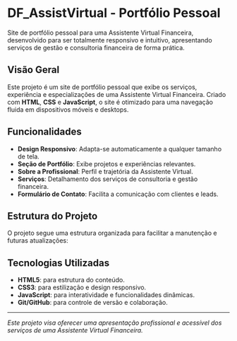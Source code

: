 # DF_AssistVirtual - Portfólio Pessoal

Site de portfólio pessoal para uma Assistente Virtual Financeira, desenvolvido para ser totalmente responsivo e intuitivo, apresentando serviços de gestão e consultoria financeira de forma prática.

## Visão Geral

Este projeto é um site de portfólio pessoal que exibe os serviços, experiência e especializações de uma Assistente Virtual Financeira. Criado com **HTML**, **CSS** e **JavaScript**, o site é otimizado para uma navegação fluida em dispositivos móveis e desktops.

## Funcionalidades

- **Design Responsivo**: Adapta-se automaticamente a qualquer tamanho de tela.
- **Seção de Portfólio**: Exibe projetos e experiências relevantes.
- **Sobre a Profissional**: Perfil e trajetória da Assistente Virtual.
- **Serviços**: Detalhamento dos serviços de consultoria e gestão financeira.
- **Formulário de Contato**: Facilita a comunicação com clientes e leads.

## Estrutura do Projeto

O projeto segue uma estrutura organizada para facilitar a manutenção e futuras atualizações:


## Tecnologias Utilizadas

- **HTML5**: para estrutura do conteúdo.
- **CSS3**: para estilização e design responsivo.
- **JavaScript**: para interatividade e funcionalidades dinâmicas.
- **Git/GitHub**: para controle de versão e colaboração.


---

*Este projeto visa oferecer uma apresentação profissional e acessível dos serviços de uma Assistente Virtual Financeira.*

